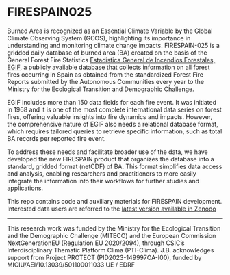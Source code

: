 # FIRESPAIN025

Burned Area is recognized as an Essential Climate Variable by the Global Climate Observing System (GCOS), highlighting its importance in understanding and monitoring climate change impacts. FIRESPAIN-025 is a gridded daily database of burned area (BA) created on the basis of the General Forest Fire Statistics [Estadística General de Incendios Forestales, EGIF](https://www.miteco.gob.es/es/biodiversidad/temas/incendios-forestales/estadisticas-datos.html), a publicly available database that collects information on all forest fires occurring in Spain as obtained from the standardized Forest Fire Reports submitted by the Autonomous Communities every year to the Ministry for the Ecological Transition and Demographic Challenge. 

EGIF includes more than 150 data fields for each fire event. It was initiated in 1968 and it is one of the most complete international data series on forest fires, offering valuable insights into fire dynamics and impacts. However, the comprehensive nature of EGIF also needs a relational database format, which requires tailored queries to retrieve specific information, such as total BA records per reported fire event. 

To address these needs and facilitate broader use of the data, we have developed the new FIRESPAIN product that organizes the database into a standard, gridded format (netCDF) of BA. This format simplifies data access and analysis, enabling researchers and practitioners to more easily integrate the information into their workflows for further studies and applications.

This repo contains code and auxiliary materials for FIRESPAIN development. Interested data users are referred to the [latest version available in Zenodo](https://doi.org/10.5281/zenodo.14644902)


***
This research work was funded by the Ministry for the Ecological Transition and the Demographic Challenge (MITECO) and the European Commission NextGenerationEU (Regulation EU 2020/2094), through CSIC’s Interdisciplinary Thematic Platform Clima (PTI-Clima). J.B. acknowledges support from Project PROTECT (PID2023-149997OA-I00), funded by MICIU/AEI/10.13039/501100011033 UE / EDRF
